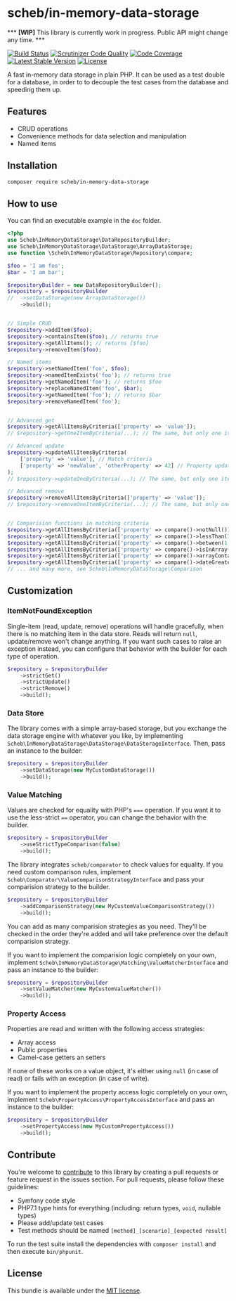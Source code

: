 scheb/in-memory-data-storage
============================

*** **[WIP]** This library is currently work in progress. Public API might change any time. ***

[![Build Status](https://travis-ci.org/scheb/in-memory-data-storage.svg?branch=master)](https://travis-ci.org/scheb/in-memory-data-storage)
[![Scrutinizer Code Quality](https://scrutinizer-ci.com/g/scheb/in-memory-data-storage/badges/quality-score.png?b=master)](https://scrutinizer-ci.com/g/scheb/in-memory-data-storage/?branch=master)
[![Code Coverage](https://scrutinizer-ci.com/g/scheb/in-memory-data-storage/badges/coverage.png?b=master)](https://scrutinizer-ci.com/g/scheb/in-memory-data-storage/?branch=master)
[![Latest Stable Version](https://poser.pugx.org/scheb/in-memory-data-storage/v/stable.svg)](https://packagist.org/packages/scheb/in-memory-data-storage)
[![License](https://poser.pugx.org/scheb/in-memory-data-storage/license.svg)](https://packagist.org/packages/scheb/in-memory-data-storage)

A fast in-memory data storage in plain PHP. It can be used as a test double for a database, in order to to decouple the
test cases from the database and speeding them up.

Features
--------

- CRUD operations
- Convenience methods for data selection and manipulation
- Named items

Installation
------------

```bash
composer require scheb/in-memory-data-storage
```

How to use
----------

You can find an executable example in the `doc` folder.

```php
<?php
use Scheb\InMemoryDataStorage\DataRepositoryBuilder;
use Scheb\InMemoryDataStorage\DataStorage\ArrayDataStorage;
use function \Scheb\InMemoryDataStorage\Repository\compare;

$foo = 'I am foo';
$bar = 'I am bar';

$repositoryBuilder = new DataRepositoryBuilder();
$repository = $repositoryBuilder
//  ->setDataStorage(new ArrayDataStorage())
    ->build();


// Simple CRUD
$repository->addItem($foo);
$repository->containsItem($foo); // returns true
$repository->getAllItems(); // returns [$foo]
$repository->removeItem($foo);

// Named items
$repository->setNamedItem('foo', $foo);
$repository->namedItemExists('foo'); // returns true
$repository->getNamedItem('foo'); // returns $foo
$repository->replaceNamedItem('foo', $bar);
$repository->getNamedItem('foo'); // returns $bar
$repository->removeNamedItem('foo');


// Advanced get
$repository->getAllItemsByCriteria(['property' => 'value']);
// $repository->getOneItemByCriteria(...); // The same, but only one item is retrieved

// Advanced update
$repository->updateAllItemsByCriteria(
    ['property' => 'value'], // Match criteria
    ['property' => 'newValue', 'otherProperty' => 42] // Property updates
);
// $repository->updateOneByCriteria(...); // The same, but only one item is updated

// Advanced remove
$repository->removeAllItemsByCriteria(['property' => 'value']);
// $repository->removeOneItemByCriteria(...); // The same, but only one item is removed


// Comparision functions in matching criteria
$repository->getAllItemsByCriteria(['property' => compare()->notNull()]);
$repository->getAllItemsByCriteria(['property' => compare()->lessThan(3)]);
$repository->getAllItemsByCriteria(['property' => compare()->between(1, 3)]);
$repository->getAllItemsByCriteria(['property' => compare()->isInArray([1, 2, 3])]);
$repository->getAllItemsByCriteria(['property' => compare()->arrayContains('arrayElement')]);
$repository->getAllItemsByCriteria(['property' => compare()->dateGreaterThan(new \DateTime('2018-01-01'))]);
// ... and many more, see Scheb\InMemoryDataStorage\Comparison
```

Customization
-------------

### ItemNotFoundException

Single-item (read, update, remove) operations will handle gracefully, when there is no matching item in the data store.
Reads will return `null`, update/remove won't change anything. If you want such cases to raise an exception instead, you
can configure that behavior with the builder for each type of operation.

```php
$repository = $repositoryBuilder
    ->strictGet()
    ->strictUpdate()
    ->strictRemove()
    ->build();
```

### Data Store

The library comes with a simple array-based storage, but you exchange the data storage engine with whatever you like, by
implementing `Scheb\InMemoryDataStorage\DataStorage\DataStorageInterface`. Then, pass an instance to the builder:

```php
$repository = $repositoryBuilder
    ->setDataStorage(new MyCustomDataStorage())
    ->build();
```

### Value Matching

Values are checked for equality with PHP's `===` operation. If you want it to use the less-strict `==` operator, you can
change the behavior with the builder.

```php
$repository = $repositoryBuilder
    ->useStrictTypeComparison(false)
    ->build();
```

The library integrates `scheb/comparator` to check values for equality. If you need custom comparison rules, implement
`Scheb\Comparator\ValueComparisonStrategyInterface` and pass your comparision strategy to the builder.

```php
$repository = $repositoryBuilder
    ->addComparisonStrategy(new MyCustomValueComparisonStrategy())
    ->build();
```

You can add as many comparision strategies as you need. They'll be checked in the order they're added and will take
preference over the default comparision strategy.

If you want to implement the comparision logic completely on your own, implement
`Scheb\InMemoryDataStorage\Matching\ValueMatcherInterface` and pass an instance to the builder:

```php
$repository = $repositoryBuilder
    ->setValueMatcher(new MyCustomValueMatcher())
    ->build();
```

### Property Access

Properties are read and written with the following access strategies:

- Array access
- Public properties
- Camel-case getters an setters

If none of these works on a value object, it's either using `null` (in case of read) or fails with an exception (in case
of write).

If you want to implement the property access logic completely on your own, implement
`Scheb\PropertyAccess\PropertyAccessInterface` and pass an instance to the builder:

```php
$repository = $repositoryBuilder
    ->setPropertyAccess(new MyCustomPropertyAccess())
    ->build();
```

Contribute
----------
You're welcome to [contribute](https://github.com/scheb/in-memory-data-storage/graphs/contributors) to this library by
creating a pull requests or feature request in the issues section. For pull requests, please follow these guidelines:

- Symfony code style
- PHP7.1 type hints for everything (including: return types, `void`, nullable types)
- Please add/update test cases
- Test methods should be named `[method]_[scenario]_[expected result]`

To run the test suite install the dependencies with `composer install` and then execute `bin/phpunit`.

License
-------
This bundle is available under the [MIT license](LICENSE).
